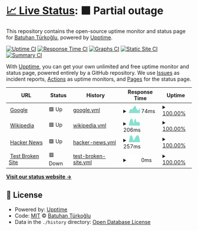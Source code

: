# [📈 Live Status](https://demo.upptime.js.org): <!--live status--> **🟧 Partial outage**

This repository contains the open-source uptime monitor and status page for [Batuhan Türkoğlu](https://demo.upptime.js.org), powered by [Upptime](https://github.com/upptime/upptime).

[![Uptime CI](https://github.com/Batuhantrkgl/upptime/workflows/Uptime%20CI/badge.svg)](https://github.com/Batuhantrkgl/upptime/actions?query=workflow%3A%22Uptime+CI%22)
[![Response Time CI](https://github.com/Batuhantrkgl/upptime/workflows/Response%20Time%20CI/badge.svg)](https://github.com/Batuhantrkgl/upptime/actions?query=workflow%3A%22Response+Time+CI%22)
[![Graphs CI](https://github.com/Batuhantrkgl/upptime/workflows/Graphs%20CI/badge.svg)](https://github.com/Batuhantrkgl/upptime/actions?query=workflow%3A%22Graphs+CI%22)
[![Static Site CI](https://github.com/Batuhantrkgl/upptime/workflows/Static%20Site%20CI/badge.svg)](https://github.com/Batuhantrkgl/upptime/actions?query=workflow%3A%22Static+Site+CI%22)
[![Summary CI](https://github.com/Batuhantrkgl/upptime/workflows/Summary%20CI/badge.svg)](https://github.com/Batuhantrkgl/upptime/actions?query=workflow%3A%22Summary+CI%22)

With [Upptime](https://upptime.js.org), you can get your own unlimited and free uptime monitor and status page, powered entirely by a GitHub repository. We use [Issues](https://github.com/Batuhantrkgl/upptime/issues) as incident reports, [Actions](https://github.com/Batuhantrkgl/upptime/actions) as uptime monitors, and [Pages](https://demo.upptime.js.org) for the status page.

<!--start: status pages-->
<!-- This summary is generated by Upptime (https://github.com/upptime/upptime) -->
<!-- Do not edit this manually, your changes will be overwritten -->
<!-- prettier-ignore -->
| URL | Status | History | Response Time | Uptime |
| --- | ------ | ------- | ------------- | ------ |
| <img alt="" src="https://favicons.githubusercontent.com/www.google.com" height="13"> [Google](https://www.google.com) | 🟩 Up | [google.yml](https://github.com/batuhantrkgl/upptime/commits/HEAD/history/google.yml) | <details><summary><img alt="Response time graph" src="./graphs/google/response-time-week.png" height="20"> 74ms</summary><br><a href="https://alright-turkey.ck/history/google"><img alt="Response time 75" src="https://img.shields.io/endpoint?url=https%3A%2F%2Fraw.githubusercontent.com%2Fbatuhantrkgl%2Fupptime%2FHEAD%2Fapi%2Fgoogle%2Fresponse-time.json"></a><br><a href="https://alright-turkey.ck/history/google"><img alt="24-hour response time 62" src="https://img.shields.io/endpoint?url=https%3A%2F%2Fraw.githubusercontent.com%2Fbatuhantrkgl%2Fupptime%2FHEAD%2Fapi%2Fgoogle%2Fresponse-time-day.json"></a><br><a href="https://alright-turkey.ck/history/google"><img alt="7-day response time 74" src="https://img.shields.io/endpoint?url=https%3A%2F%2Fraw.githubusercontent.com%2Fbatuhantrkgl%2Fupptime%2FHEAD%2Fapi%2Fgoogle%2Fresponse-time-week.json"></a><br><a href="https://alright-turkey.ck/history/google"><img alt="30-day response time 71" src="https://img.shields.io/endpoint?url=https%3A%2F%2Fraw.githubusercontent.com%2Fbatuhantrkgl%2Fupptime%2FHEAD%2Fapi%2Fgoogle%2Fresponse-time-month.json"></a><br><a href="https://alright-turkey.ck/history/google"><img alt="1-year response time 75" src="https://img.shields.io/endpoint?url=https%3A%2F%2Fraw.githubusercontent.com%2Fbatuhantrkgl%2Fupptime%2FHEAD%2Fapi%2Fgoogle%2Fresponse-time-year.json"></a></details> | <details><summary><a href="https://alright-turkey.ck/history/google">100.00%</a></summary><a href="https://alright-turkey.ck/history/google"><img alt="All-time uptime 100.00%" src="https://img.shields.io/endpoint?url=https%3A%2F%2Fraw.githubusercontent.com%2Fbatuhantrkgl%2Fupptime%2FHEAD%2Fapi%2Fgoogle%2Fuptime.json"></a><br><a href="https://alright-turkey.ck/history/google"><img alt="24-hour uptime 100.00%" src="https://img.shields.io/endpoint?url=https%3A%2F%2Fraw.githubusercontent.com%2Fbatuhantrkgl%2Fupptime%2FHEAD%2Fapi%2Fgoogle%2Fuptime-day.json"></a><br><a href="https://alright-turkey.ck/history/google"><img alt="7-day uptime 100.00%" src="https://img.shields.io/endpoint?url=https%3A%2F%2Fraw.githubusercontent.com%2Fbatuhantrkgl%2Fupptime%2FHEAD%2Fapi%2Fgoogle%2Fuptime-week.json"></a><br><a href="https://alright-turkey.ck/history/google"><img alt="30-day uptime 100.00%" src="https://img.shields.io/endpoint?url=https%3A%2F%2Fraw.githubusercontent.com%2Fbatuhantrkgl%2Fupptime%2FHEAD%2Fapi%2Fgoogle%2Fuptime-month.json"></a><br><a href="https://alright-turkey.ck/history/google"><img alt="1-year uptime 100.00%" src="https://img.shields.io/endpoint?url=https%3A%2F%2Fraw.githubusercontent.com%2Fbatuhantrkgl%2Fupptime%2FHEAD%2Fapi%2Fgoogle%2Fuptime-year.json"></a></details>
| <img alt="" src="https://favicons.githubusercontent.com/en.wikipedia.org" height="13"> [Wikipedia](https://en.wikipedia.org) | 🟩 Up | [wikipedia.yml](https://github.com/batuhantrkgl/upptime/commits/HEAD/history/wikipedia.yml) | <details><summary><img alt="Response time graph" src="./graphs/wikipedia/response-time-week.png" height="20"> 206ms</summary><br><a href="https://alright-turkey.ck/history/wikipedia"><img alt="Response time 251" src="https://img.shields.io/endpoint?url=https%3A%2F%2Fraw.githubusercontent.com%2Fbatuhantrkgl%2Fupptime%2FHEAD%2Fapi%2Fwikipedia%2Fresponse-time.json"></a><br><a href="https://alright-turkey.ck/history/wikipedia"><img alt="24-hour response time 240" src="https://img.shields.io/endpoint?url=https%3A%2F%2Fraw.githubusercontent.com%2Fbatuhantrkgl%2Fupptime%2FHEAD%2Fapi%2Fwikipedia%2Fresponse-time-day.json"></a><br><a href="https://alright-turkey.ck/history/wikipedia"><img alt="7-day response time 206" src="https://img.shields.io/endpoint?url=https%3A%2F%2Fraw.githubusercontent.com%2Fbatuhantrkgl%2Fupptime%2FHEAD%2Fapi%2Fwikipedia%2Fresponse-time-week.json"></a><br><a href="https://alright-turkey.ck/history/wikipedia"><img alt="30-day response time 303" src="https://img.shields.io/endpoint?url=https%3A%2F%2Fraw.githubusercontent.com%2Fbatuhantrkgl%2Fupptime%2FHEAD%2Fapi%2Fwikipedia%2Fresponse-time-month.json"></a><br><a href="https://alright-turkey.ck/history/wikipedia"><img alt="1-year response time 251" src="https://img.shields.io/endpoint?url=https%3A%2F%2Fraw.githubusercontent.com%2Fbatuhantrkgl%2Fupptime%2FHEAD%2Fapi%2Fwikipedia%2Fresponse-time-year.json"></a></details> | <details><summary><a href="https://alright-turkey.ck/history/wikipedia">100.00%</a></summary><a href="https://alright-turkey.ck/history/wikipedia"><img alt="All-time uptime 100.00%" src="https://img.shields.io/endpoint?url=https%3A%2F%2Fraw.githubusercontent.com%2Fbatuhantrkgl%2Fupptime%2FHEAD%2Fapi%2Fwikipedia%2Fuptime.json"></a><br><a href="https://alright-turkey.ck/history/wikipedia"><img alt="24-hour uptime 100.00%" src="https://img.shields.io/endpoint?url=https%3A%2F%2Fraw.githubusercontent.com%2Fbatuhantrkgl%2Fupptime%2FHEAD%2Fapi%2Fwikipedia%2Fuptime-day.json"></a><br><a href="https://alright-turkey.ck/history/wikipedia"><img alt="7-day uptime 100.00%" src="https://img.shields.io/endpoint?url=https%3A%2F%2Fraw.githubusercontent.com%2Fbatuhantrkgl%2Fupptime%2FHEAD%2Fapi%2Fwikipedia%2Fuptime-week.json"></a><br><a href="https://alright-turkey.ck/history/wikipedia"><img alt="30-day uptime 100.00%" src="https://img.shields.io/endpoint?url=https%3A%2F%2Fraw.githubusercontent.com%2Fbatuhantrkgl%2Fupptime%2FHEAD%2Fapi%2Fwikipedia%2Fuptime-month.json"></a><br><a href="https://alright-turkey.ck/history/wikipedia"><img alt="1-year uptime 100.00%" src="https://img.shields.io/endpoint?url=https%3A%2F%2Fraw.githubusercontent.com%2Fbatuhantrkgl%2Fupptime%2FHEAD%2Fapi%2Fwikipedia%2Fuptime-year.json"></a></details>
| <img alt="" src="https://favicons.githubusercontent.com/news.ycombinator.com" height="13"> [Hacker News](https://news.ycombinator.com) | 🟩 Up | [hacker-news.yml](https://github.com/batuhantrkgl/upptime/commits/HEAD/history/hacker-news.yml) | <details><summary><img alt="Response time graph" src="./graphs/hacker-news/response-time-week.png" height="20"> 257ms</summary><br><a href="https://alright-turkey.ck/history/hacker-news"><img alt="Response time 320" src="https://img.shields.io/endpoint?url=https%3A%2F%2Fraw.githubusercontent.com%2Fbatuhantrkgl%2Fupptime%2FHEAD%2Fapi%2Fhacker-news%2Fresponse-time.json"></a><br><a href="https://alright-turkey.ck/history/hacker-news"><img alt="24-hour response time 339" src="https://img.shields.io/endpoint?url=https%3A%2F%2Fraw.githubusercontent.com%2Fbatuhantrkgl%2Fupptime%2FHEAD%2Fapi%2Fhacker-news%2Fresponse-time-day.json"></a><br><a href="https://alright-turkey.ck/history/hacker-news"><img alt="7-day response time 257" src="https://img.shields.io/endpoint?url=https%3A%2F%2Fraw.githubusercontent.com%2Fbatuhantrkgl%2Fupptime%2FHEAD%2Fapi%2Fhacker-news%2Fresponse-time-week.json"></a><br><a href="https://alright-turkey.ck/history/hacker-news"><img alt="30-day response time 316" src="https://img.shields.io/endpoint?url=https%3A%2F%2Fraw.githubusercontent.com%2Fbatuhantrkgl%2Fupptime%2FHEAD%2Fapi%2Fhacker-news%2Fresponse-time-month.json"></a><br><a href="https://alright-turkey.ck/history/hacker-news"><img alt="1-year response time 320" src="https://img.shields.io/endpoint?url=https%3A%2F%2Fraw.githubusercontent.com%2Fbatuhantrkgl%2Fupptime%2FHEAD%2Fapi%2Fhacker-news%2Fresponse-time-year.json"></a></details> | <details><summary><a href="https://alright-turkey.ck/history/hacker-news">100.00%</a></summary><a href="https://alright-turkey.ck/history/hacker-news"><img alt="All-time uptime 100.00%" src="https://img.shields.io/endpoint?url=https%3A%2F%2Fraw.githubusercontent.com%2Fbatuhantrkgl%2Fupptime%2FHEAD%2Fapi%2Fhacker-news%2Fuptime.json"></a><br><a href="https://alright-turkey.ck/history/hacker-news"><img alt="24-hour uptime 100.00%" src="https://img.shields.io/endpoint?url=https%3A%2F%2Fraw.githubusercontent.com%2Fbatuhantrkgl%2Fupptime%2FHEAD%2Fapi%2Fhacker-news%2Fuptime-day.json"></a><br><a href="https://alright-turkey.ck/history/hacker-news"><img alt="7-day uptime 100.00%" src="https://img.shields.io/endpoint?url=https%3A%2F%2Fraw.githubusercontent.com%2Fbatuhantrkgl%2Fupptime%2FHEAD%2Fapi%2Fhacker-news%2Fuptime-week.json"></a><br><a href="https://alright-turkey.ck/history/hacker-news"><img alt="30-day uptime 100.00%" src="https://img.shields.io/endpoint?url=https%3A%2F%2Fraw.githubusercontent.com%2Fbatuhantrkgl%2Fupptime%2FHEAD%2Fapi%2Fhacker-news%2Fuptime-month.json"></a><br><a href="https://alright-turkey.ck/history/hacker-news"><img alt="1-year uptime 100.00%" src="https://img.shields.io/endpoint?url=https%3A%2F%2Fraw.githubusercontent.com%2Fbatuhantrkgl%2Fupptime%2FHEAD%2Fapi%2Fhacker-news%2Fuptime-year.json"></a></details>
| <img alt="" src="https://favicons.githubusercontent.com/thissitedoesnotexist.koj.co" height="13"> [Test Broken Site](https://thissitedoesnotexist.koj.co) | 🟥 Down | [test-broken-site.yml](https://github.com/batuhantrkgl/upptime/commits/HEAD/history/test-broken-site.yml) | <details><summary><img alt="Response time graph" src="./graphs/test-broken-site/response-time-week.png" height="20"> 0ms</summary><br><a href="https://alright-turkey.ck/history/test-broken-site"><img alt="Response time 0" src="https://img.shields.io/endpoint?url=https%3A%2F%2Fraw.githubusercontent.com%2Fbatuhantrkgl%2Fupptime%2FHEAD%2Fapi%2Ftest-broken-site%2Fresponse-time.json"></a><br><a href="https://alright-turkey.ck/history/test-broken-site"><img alt="24-hour response time 0" src="https://img.shields.io/endpoint?url=https%3A%2F%2Fraw.githubusercontent.com%2Fbatuhantrkgl%2Fupptime%2FHEAD%2Fapi%2Ftest-broken-site%2Fresponse-time-day.json"></a><br><a href="https://alright-turkey.ck/history/test-broken-site"><img alt="7-day response time 0" src="https://img.shields.io/endpoint?url=https%3A%2F%2Fraw.githubusercontent.com%2Fbatuhantrkgl%2Fupptime%2FHEAD%2Fapi%2Ftest-broken-site%2Fresponse-time-week.json"></a><br><a href="https://alright-turkey.ck/history/test-broken-site"><img alt="30-day response time 0" src="https://img.shields.io/endpoint?url=https%3A%2F%2Fraw.githubusercontent.com%2Fbatuhantrkgl%2Fupptime%2FHEAD%2Fapi%2Ftest-broken-site%2Fresponse-time-month.json"></a><br><a href="https://alright-turkey.ck/history/test-broken-site"><img alt="1-year response time 0" src="https://img.shields.io/endpoint?url=https%3A%2F%2Fraw.githubusercontent.com%2Fbatuhantrkgl%2Fupptime%2FHEAD%2Fapi%2Ftest-broken-site%2Fresponse-time-year.json"></a></details> | <details><summary><a href="https://alright-turkey.ck/history/test-broken-site">100.00%</a></summary><a href="https://alright-turkey.ck/history/test-broken-site"><img alt="All-time uptime 100.00%" src="https://img.shields.io/endpoint?url=https%3A%2F%2Fraw.githubusercontent.com%2Fbatuhantrkgl%2Fupptime%2FHEAD%2Fapi%2Ftest-broken-site%2Fuptime.json"></a><br><a href="https://alright-turkey.ck/history/test-broken-site"><img alt="24-hour uptime 100.00%" src="https://img.shields.io/endpoint?url=https%3A%2F%2Fraw.githubusercontent.com%2Fbatuhantrkgl%2Fupptime%2FHEAD%2Fapi%2Ftest-broken-site%2Fuptime-day.json"></a><br><a href="https://alright-turkey.ck/history/test-broken-site"><img alt="7-day uptime 100.00%" src="https://img.shields.io/endpoint?url=https%3A%2F%2Fraw.githubusercontent.com%2Fbatuhantrkgl%2Fupptime%2FHEAD%2Fapi%2Ftest-broken-site%2Fuptime-week.json"></a><br><a href="https://alright-turkey.ck/history/test-broken-site"><img alt="30-day uptime 100.00%" src="https://img.shields.io/endpoint?url=https%3A%2F%2Fraw.githubusercontent.com%2Fbatuhantrkgl%2Fupptime%2FHEAD%2Fapi%2Ftest-broken-site%2Fuptime-month.json"></a><br><a href="https://alright-turkey.ck/history/test-broken-site"><img alt="1-year uptime 100.00%" src="https://img.shields.io/endpoint?url=https%3A%2F%2Fraw.githubusercontent.com%2Fbatuhantrkgl%2Fupptime%2FHEAD%2Fapi%2Ftest-broken-site%2Fuptime-year.json"></a></details>

<!--end: status pages-->

[**Visit our status website →**](https://demo.upptime.js.org)

## 📄 License

- Powered by: [Upptime](https://github.com/upptime/upptime)
- Code: [MIT](./LICENSE) © [Batuhan Türkoğlu](https://demo.upptime.js.org)
- Data in the `./history` directory: [Open Database License](https://opendatacommons.org/licenses/odbl/1-0/)
